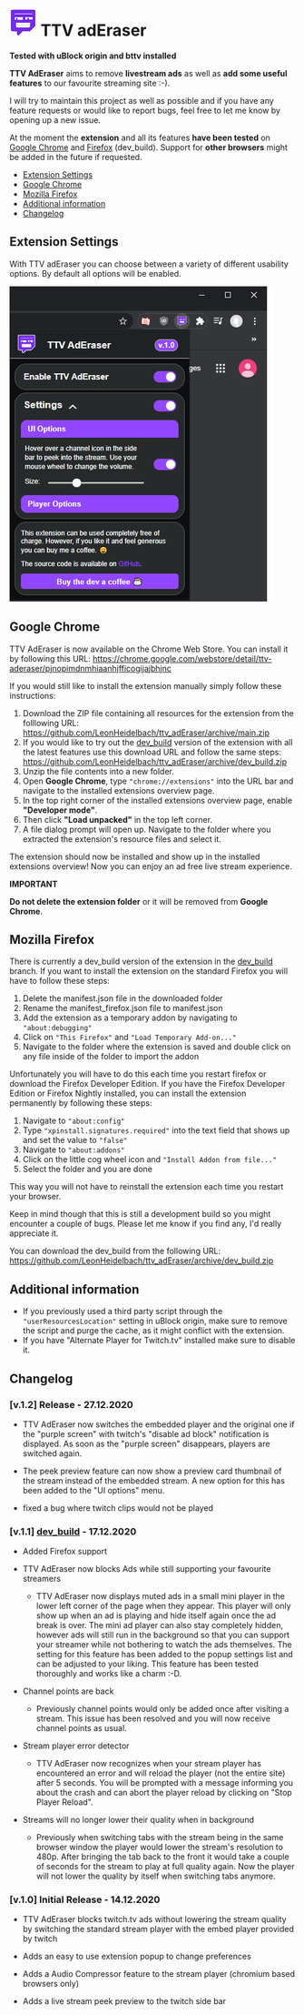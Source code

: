 ﻿# ![TTV adEraser](/IMG/ExtIcon-48.png) TTV adEraser

**Tested with uBlock origin and bttv installed**

**TTV AdEraser** aims to remove **livestream ads** as well as **add some useful features** to our favourite streaming site :-).

I will try to maintain this project as well as possible and if you have any feature requests or would like to report bugs, feel free to let me know by opening up a new issue.

At the moment the **extension** and all its features **have been tested** on [Google Chrome](https://www.google.com/chrome/) and [Firefox](https://www.mozilla.org/en-US/firefox/new/) (dev_build). Support for **other browsers** might be added in the future if requested.

- [Extension Settings](#extension-settings)
- [Google Chrome](#google-chrome)
- [Mozilla Firefox](#mozilla-firefox)
- [Additional information](#additional-information)
- [Changelog](#changelog)

## Extension Settings

With TTV adEraser you can choose between a variety of different usability options. By default all options will be enabled.

![TTV adEraser settings](/IMG/ttv_adEraser_chrome_settings_popup_1.png)


## Google Chrome

TTV AdEraser is now available on the Chrome Web Store. You can install it by following this URL: https://chrome.google.com/webstore/detail/ttv-aderaser/pjnopimdnmhiaanhjfficogijajbhjnc

If you would still like to install the extension manually simply follow these instructions:

1. Download the ZIP file containing all resources for the extension from the folllowing URL: https://github.com/LeonHeidelbach/ttv_adEraser/archive/main.zip
2. If you would like to try out the [dev_build](https://github.com/LeonHeidelbach/ttv_adEraser/tree/dev_build) version of the extension with all the latest features use this download URL and follow the same steps: https://github.com/LeonHeidelbach/ttv_adEraser/archive/dev_build.zip 
3. Unzip the file contents into a new folder.
4. Open **Google Chrome**, type `"chrome://extensions"` into the URL bar and navigate to the installed extensions overview page.
5. In the top right corner of the installed extensions overview page, enable **"Developer mode"**.
6. Then click **"Load unpacked"** in the top left corner.
7. A file dialog prompt will open up. Navigate to the folder where you extracted the extension's resource files and select it.

The extension should now be installed and show up in the installed extensions overview! Now you can enjoy an ad free live stream experience.

**IMPORTANT**

 **Do not delete the extension folder** or it will be removed from **Google Chrome**.

## Mozilla Firefox

There is currently a dev_build version of the extension in the [dev_build](https://github.com/LeonHeidelbach/ttv_adEraser/tree/dev_build) branch. If you want to install the extension on the standard Firefox you will have to follow these steps:

1. Delete the manifest.json file in the downloaded folder
2. Rename the manifest_firefox.json file to manifest.json
3. Add the extension as a temporary addon by navigating to `"about:debugging"`
4. Click on `"This Firefox"` and `"Load Temporary Add-on..."`
5. Navigate to the folder where the extension is saved and double click on any file inside of the folder to import the addon

Unfortunately you will have to do this each time you restart firefox or download the Firefox Developer Edition. If you have the Firefox Developer Edition or Firefox Nightly installed, you can install the extension permanently by following these steps:

1. Navigate to `"about:config"`
2. Type `"xpinstall.signatures.required"` into the text field that shows up and set the value to `"false"`
3. Navigate to `"about:addons"`
4. Click on the little cog wheel icon and `"Install Addon from file..."`
5. Select the folder and you are done

This way you will not have to reinstall the extension each time you restart your browser.

Keep in mind though that this is still a development build so you might encounter a couple of bugs. Please let me know if you find any, I'd really appreciate it.

You can download the dev_build from the following URL: https://github.com/LeonHeidelbach/ttv_adEraser/archive/dev_build.zip

## Additional information

- If you previously used a third party script through the `"userResourcesLocation"` setting in uBlock origin, make sure to remove the script and purge the cache, as it might conflict with the extension.
- If you have "Alternate Player for Twitch.tv" installed make sure to disable it.

## Changelog


### [v.1.2] Release - 27.12.2020

- TTV AdEraser now switches the embedded player and the original one if the "purple screen" with twitch's "disable ad block" notification is displayed. As soon as the "purple screen" disappears, players are switched again.

- The peek preview feature can now show a preview card thumbnail of the stream instead of the embedded stream. A new option for this has been added to the "UI options" menu.

- fixed a bug where twitch clips would not be played

### [v.1.1] [dev_build](https://github.com/LeonHeidelbach/ttv_adEraser/tree/) - 17.12.2020

- Added Firefox support

- TTV AdEraser now blocks Ads while still supporting your favourite streamers
    - TTV AdEraser now displays muted ads in a small mini player in the lower left corner of the page when they appear. This player will only show up when an ad is playing and hide itself again once the ad break is over. The mini ad player can also stay completely hidden, however ads will still run in the background so that you can support your streamer while not bothering to watch the ads themselves. The setting for this feature has been added to the popup settings list and can be adjusted to your liking. This feature has been tested thoroughly and works like a charm :-D.

- Channel points are back
    - Previously channel points would only be added once after visiting a stream. This issue has been resolved and you will now receive channel points as usual.

- Stream player error detector
    - TTV AdEraser now recognizes when your stream player has encountered an error and will reload the player (not the entire site) after 5 seconds. You will be prompted with a message informing you about the crash and can abort the player reload by clicking on "Stop Player Reload".

- Streams will no longer lower their quality when in background
    - Previously when switching tabs with the stream being in the same browser window the player would lower the stream's resolution to 480p. After bringing the tab back to the front it would take a couple of seconds for the stream to play at full quality again. Now the player will not lower the quality by itself when switching tabs anymore.

### [v.1.0] Initial Release - 14.12.2020
- TTV AdEraser blocks twitch.tv ads without lowering the stream quality by switching the standard stream player with the embed player provided by twitch

- Adds an easy to use extension popup to change preferences

- Adds a Audio Compressor feature to the stream player (chromium based browsers only)

- Adds a live stream peek preview to the twitch side bar